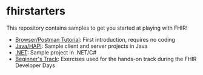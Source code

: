 # fhirstarters

This repository contains samples to get you started at playing with FHIR!

* [Browser/Postman Tutorial](./postman/): First introduction, requires no coding
* [Java/HAPI](./java/): Sample client and server projects in Java
* [.NET](./dotnet/): Sample project in .NET/C#
* [Beginner's Track](./BeginnersTrack.md): Exercises used for the hands-on track during the FHIR Developer Days